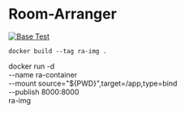 # Room-Arranger

[![Base Test](https://github.com/ChicoState/Room-Arranger/actions/workflows/actions.yaml/badge.svg)](https://github.com/ChicoState/Room-Arranger/actions/workflows/actions.yaml)

`docker build --tag ra-img .`


docker run -d \
  --name ra-container \
  --mount source="${PWD}",target=/app,type=bind \
  --publish 8000:8000 \
ra-img

